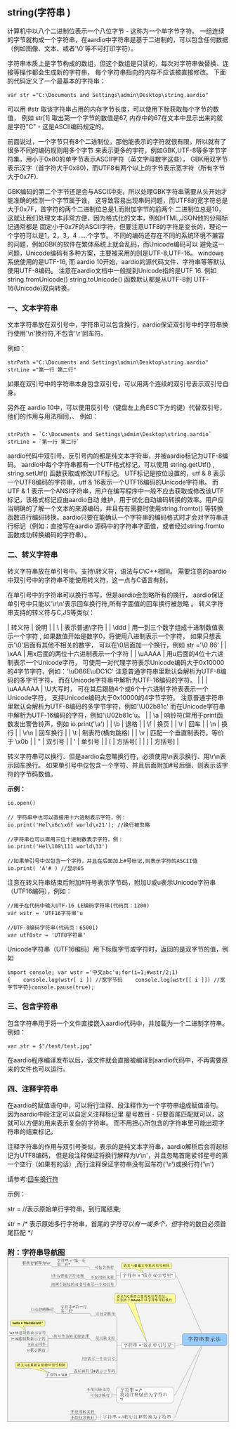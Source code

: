 ## **string(字符串** )

 计算机中以八个二进制位表示一个八位字节 - 这称为一个单字节字符。 一组连续的字节就构成一个字符串，在aardio中字符串是基于二进制的，可以包含任何数据（例如图像、文本、或者'\0'等不可打印字符）。

 字符串本质上是字节构成的数组，但这个数组是只读的，每次对字符串做替换、连接等操作都会生成新的字符串，
 每个字符串指向的内存不应该被直接修改。 下面的代码定义了一个最基本的字符串：

``` aau
var str ="C:\Documents and Settings\admin\Desktop\string.aardio"
```


 可以用
#str 取该字符串占用的内存字节长度，可以使用下标获取每个字节的数值，
 例如 str[1] 取出第一个字节的数值是67,
内存中的67在文本中显示出来的就是字符"C" -
这是ASCII编码规定的。

 前面说过，一个字节只有8个二进制位，那他能表示的字符就很有限，所以就有了很多不同的编码规则用多个字节
 来表示更多的字符，例如GBK,UTF-8等多字节字符集，用小于0x80的单字节表示ASCII字符（英文字母数字这些），
GBK用双字节表示汉字（首字符大于0x80)，而UTF8有两个以上的字节表示宽字符（所有字节大于0x7F).

GBK编码的第二个字节还是会与ASCII冲突，所以处理GBK字符串需要从头开始才能准确的检测一个字节属于谁，
 这导致容易出现串码问题，而UTF8的宽字符总是大于0x7F，首字符的两个二进制位总是1,而附加字节的前两个
 二进制位总是10，这就让我们处理文本非常方便，因为格式化的文本，例如HTML,JSON他的分隔标记通常都是
 固定小于0x7F的ASCII字符，但要注意UTF8的字符是变长的，理论一个字符可以是1，2，3，4
.....个字节。 不同的编码还存在不同的系统环境不兼容的问题，例如GBK的软件在繁体系统上就会乱码，而Unicode编码可以
 避免这一问题，Unicode编码有多种方案，主要被采用的则是UTF-8,UTF-16。
windows系统使用的是UTF-16,
 而 aardio 10开始，aardio的源代码文件、字符串等等默认使用UTF-8编码。 注意在aardio文档中一般提到Unicode指的是UTF 16.
 例如 string.fromUnicode()
string.toUnicode() 函数默认都是从UTF-8到 UTF-16(Unicode)双向转换。

### 一、文本字符串

文本字符串放在双引号中，字符串可以包含换行，aardio保证双引号中的字符串换行使用'\n'换行符,不包含'\r'回车符。

例如：

``` aau
strPath ="C:\Documents and Settings\admin\Desktop\string.aardio"
strLine ="第一行 第二行"
```

 如果在双引号中的字符串本身包含双引号，可以用两个连续的双引号表示双引号自身。

 另外在 aardio
10中，可以使用反引号（键盘左上角ESC下方的键）代替双引号，他们的作用与用法相同，、 例如：

###

``` aau
strPath = `C:\Documents and Settings\admin\Desktop\string.aardio`
strLine = `第一行 第二行`
```

aardio代码中双引号、反引号内的都是纯文本字符串，并被aardio标记为UTF-8编码。
aardio中每个字符串都有一个UTF格式标记，可以使用 string.getUtf() , string.setUtf() 函数获取或修改UTF标记。
UTF标记是按位设置的，utf & 8 表示一个UTF8编码的字符串，utf & 16表示一个UTF16编码的Unicode字符串。
而UTF & 1 表示一个ANSI字符串，用户在编写程序中一般不应去获取或修改该UTF标记，该格式标记应由aardio自动
维护，用于优化自动编码转换的效率。用户应当明确的了解一个文本的来源编码，并且有有需要时使用string.fromto()
等转换函数进行编码转换。aardio只要在能确认一个字符串的编码格式时才会对字符串进行标记（例如：直接写在aardio
源码中的字符串字面值，或者经过string.fromto函数成功转换编码的字符串）。

### 二、转义字符串

转义字符串放在单引号中。支持\转义符，语法与C\C++相同。 
需要注意的aardio中双引号中的字符串不能使用转义符，这一点与C语言有别。

在单引号中的字符串可以换行书写，但是aardio会忽略所有的换行，
aardio保证单引号中只能以'\r\n'表示回车换行符,所有字面值的回车换行被忽略 。
转义字符串支持的转义符与C,JS等类似：

|  转义符 |  说明 |
| \\ |  表示普通\字符 |
| \ddd |  用一到三个数字组成十进制数值表示一个字符 , 如果数值开始是数字0，将使用八进制表示一个字符， 如果只想表示'\0'后面有其他不相关的数字， 可以在\0后面加一个换行，例如 str ='\0 86' |
| \xAA |  用x后面的两位十六进制表示一个字符 |
| \uAAAA |  用u后面的4位十六进制表示一个Unicode字符， 可使用一对代理字符表示Unicode编码大于0x10000的4字节字符，例如：'\uD86E\uDC1C' 注意普通字符串里默认会解析为UTF-8编码的多字节字符， 而在Unicode字符串中解析为UTF-16编码的字符。 |
|
| \uAAAAAA | \U大写时， 可在其后跟随4个或6个十六进制字符表表示一个Unicode字符， 支持Unicode编码大于0x10000的4字节字符。 注意普通字符串里默认会解析为UTF-8编码的多字节字符，例如'\U02b81c' 而在Unicode字符串中解析为UTF-16编码的字符，例如'\U02b81c'u。 |
| \a |  响铃符(常用于print函数发出警告铃声，例如 io.print('\a') |
| \b |  退格 |
| \f |  换页 |
| \r |  回车 |
| \n |  换行 |
| \r\n |  回车换行 |
| \t |  制表符(横向跳格) |
| \v |  匹配一个垂直制表符。等价于 \x0b |
| \" |  双引号 |
| \' |  单引号 |
| \[ |  方括号[ |
| \] |  方括号] |

转义字符串可以换行、但是aardio会忽略换行符，必须使用\n表示换行、用\r\n表示回车换行。
如果单引号中仅包含一个字符、并且后面附加#号后缀、则表示该字符的字节码数值。

**示例：**

``` aau
io.open()

// 字符串中也可以直接用十六进制表示字符，例：
io.print('Hel\x6c\x6f world\x21'); //换行被忽略

//字符串也可以直用三位十进制数表示字符，例：
io.print('Hel\108\111 world\33')

//如果单引号中仅包含一个字符，并且在后面加上#号标记,则表示字符的ASCII值
io.print( 'A'# ) //显示65
```

 注意在转义符串结束后附加#符号表示字节码，附加U或u表示Unicode字符串（UTF16编码），例如：

``` aau
//用于在代码中输入UTF-16 LE编码字符串(代码页：1200)
var wstr = 'UTF16字符串'u

//UTF-8编码字符串(代码页：65001)
var utf8str = 'UTF8字符串'
```

Unicode字符串（UTF16编码）用下标取字节或字符时，返回的是双字节的值，例如

``` aau
import console; var wstr ='中文abc'u;for(i=1;#wstr/2;1){    console.log(wstr[ i ]) //宽字节码    console.log(wstr[[ i ]]) //宽字节字符}console.pause(true);
```

### 三、包含字符串

 包含字符串用于将一个文件直接嵌入aardio代码中，并加载为一个二进制字符串。 例如：

``` aau
var str = $"/test/test.jpg"
```


 在aardio程序编译发布以后，该文件就会直接被编译到aardio代码中，不再需要原来的文件也可以运行。

### 四、注释字符串

在aardio的赋值语句中，可以将行注释、段注释作为一个字符串组成赋值语句。
因为aardio中段注定可以自定义注释标记里 星号数目 - 只要首尾匹配就可以，这就可以方便的用来表示复杂的字符串。
而不用担心所包含的字符串里可能出现字符串的结束标记。

注释字符串的作用与双引号类似，表示的是纯文本字符串，aardio解析后会将起标记为UTF8编码，
但是段注释保证将换行解释为\r\n'，并且忽略首尾紧邻星号的第一个空行（如果有的话）,而行注释保证字符串没有回车符('\r')或换行符('\n')


请参考:[回车换行符](the%20language/datatype/line)

示例：

str = //表示原始单行字符串，到行尾结束;

str = /* 
表示原始多行字符串，首尾的*字符可以有一或多个，但*字符的数目必须首尾匹配
*/

### 附：字符串导航图 ![字符串表示法](string.gif)
